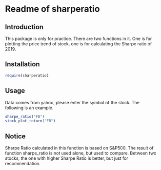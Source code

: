 Readme of sharperatio
=====================

Introduction
------------
This package is only for practice. There are two functions in it. One is for plotting the price trend of stock, one is for calculating the Sharpe ratio of 2019.

Installation
------------
```R
require(sharperatio)
```

Usage
-----
Data comes from yahoo, please enter the symbol of the stock. The following is an example.
```R
sharpe_ratio("FB")
stock_plot_return("FB")
```

Notice
------
Sharpe Ratio calculated in this function is based on S&P500. The result of function sharpe_ratio is not used alone, but used to compare. Between two stocks, the one with higher Sharpe Ratio is better, but just for recommendation.
